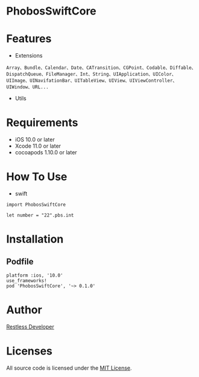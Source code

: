 PhobosSwiftCore
================
# Features
- Extensions 
```
Array、Bundle、Calendar、Date、CATransition、CGPoint、Codable、Diffable、DispatchQueue、FileManager、Int、String、UIApplication、UIColor、UIImage、UINavifationBar、UITableView、UIView、UIViewController、UIWindow、URL...

```
- Utils


# Requirements
- iOS 10.0 or later
- Xcode 11.0 or later
- cocoapods 1.10.0 or later


# How To Use
- swift

```
import PhobosSwiftCore

let number = "22".pbs.int
```

# Installation
## Podfile

```
platform :ios, '10.0'
use_frameworks!
pod 'PhobosSwiftCore', '~> 0.1.0'
```


# Author
[Restless Developer](https://github.com/restlesscode)



# Licenses
All source code is licensed under the [MIT License](../../LICENSE).